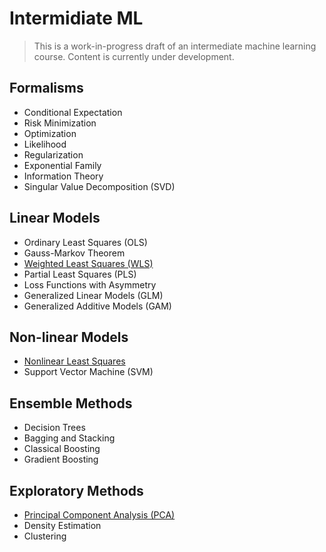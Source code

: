 # Intermidiate ML

> This is a work-in-progress draft of an intermediate machine learning course. Content is currently under development.

## Formalisms

- Conditional Expectation
- Risk Minimization
- Optimization
- Likelihood
- Regularization
- Exponential Family
- Information Theory
- Singular Value Decomposition (SVD)

## Linear Models

- Ordinary Least Squares (OLS)
- Gauss-Markov Theorem
- [Weighted Least Squares (WLS)](02-linear/weighted-ls.pdf)
- Partial Least Squares (PLS)
- Loss Functions with Asymmetry
- Generalized Linear Models (GLM)
- Generalized Additive Models (GAM)

## Non-linear Models

- [Nonlinear Least Squares](03-nonlinear/01-nonlinear-ls.pdf)
- Support Vector Machine (SVM)

## Ensemble Methods

- Decision Trees
- Bagging and Stacking
- Classical Boosting
- Gradient Boosting

## Exploratory Methods
 
- [Principal Component Analysis (PCA)](05-exploratory/01-pca.pdf)
- Density Estimation
- Clustering
